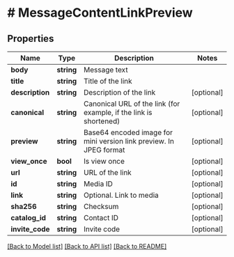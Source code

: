 # # MessageContentLinkPreview

## Properties

Name | Type | Description | Notes
------------ | ------------- | ------------- | -------------
**body** | **string** | Message text |
**title** | **string** | Title of the link |
**description** | **string** | Description of the link | [optional]
**canonical** | **string** | Canonical URL of the link (for example, if the link is shortened) | [optional]
**preview** | **string** | Base64 encoded image for mini version link preview. In JPEG format | [optional]
**view_once** | **bool** | Is view once | [optional]
**url** | **string** | URL of the link | [optional]
**id** | **string** | Media ID | [optional]
**link** | **string** | Optional. Link to media | [optional]
**sha256** | **string** | Checksum | [optional]
**catalog_id** | **string** | Contact ID | [optional]
**invite_code** | **string** | Invite code | [optional]

[[Back to Model list]](../../README.md#models) [[Back to API list]](../../README.md#endpoints) [[Back to README]](../../README.md)
